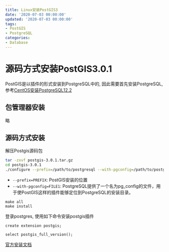 ```yaml
---
title: Linux安装PostGIS3
date: '2020-07-03 00:00:00'
updated: '2020-07-03 00:00:00'
tags:
- PostGIS
- PostgreSQL
categories:
- Database
---
```


# 源码方式安装PostGIS3.0.1

PostGIS是以插件的形式安装到PostgreSQL中的, 因此需要首先安装PostgreSQL, 参考[CentOS安装PostgreSQL12.2](./postgresql-install-in-centos.md)

## 包管理器安装

略

## 源码方式安装

解压Postgis源码包

```bash
tar -zxvf postgis-3.0.1.tar.gz
cd postgis-3.0.1
./configure --prefix=/path/to/postgresql --with-pgconfig=/path/to/postgresql/bin/pg_config
```

- `--prefix=PREFIX`: PostGIS安装的位置
- `--with-pgconfig=FILE1`: PostgreSQL提供了一个名为pg_config的文件，用于使PostGIS这样的插件能够定位到PostgreSQL的安装目录。

```shell
make all
make install
```

登录postgres, 使用如下命令安装postgis插件

```shell
create extension postgis;

select postgis_full_version();
```

[官方安装文档](http://www.postgis.net/docs/postgis_installation.html)
